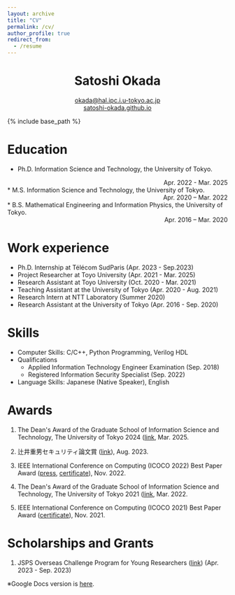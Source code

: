 ```yaml
---
layout: archive
title: "CV"
permalink: /cv/
author_profile: true
redirect_from:
  - /resume
---
```


<h1 align="center">Satoshi Okada</h1>
<p 
align="center"> 
<a href="mailto:	okada@hal.ipc.i.u-tokyo.ac.jp?Subject=From%20github%20page" target="_top">okada@hal.ipc.i.u-tokyo.ac.jp</a> 
<br>
<a href="https://satoshi-okada.github.io">satoshi-okada.github.io</a> 
</p>

{% include base_path %}

Education
======
* Ph.D. Information Science and Technology, the University of Tokyo. 
 <div style="text-align: right;">Apr. 2022 - Mar. 2025</div>
* M.S. Information Science and Technology, the University of Tokyo. 
 <div style="text-align: right;">Apr. 2020 – Mar. 2022</div>
* B.S. Mathematical Engineering and Information Physics, the University of Tokyo. 
 <div style="text-align: right;">Apr. 2016 – Mar. 2020</div>

Work experience
======
* Ph.D. Internship at Télécom SudParis (Apr. 2023 - Sep.2023)
* Project Researcher at Toyo University (Apr. 2021 - Mar. 2025)
* Research Assistant at Toyo University (Oct. 2020 - Mar. 2021)
* Teaching Assistant at the University of Tokyo (Apr. 2020 - Aug. 2021)
* Research Intern at NTT Laboratory (Summer 2020)
* Research Assistant at the University of Tokyo (Apr. 2016 - Sep. 2020)

  
Skills
======
* Computer Skills: C/C++, Python Programming, Verilog HDL
* Qualifications
  * Applied Information Technology Engineer Examination (Sep. 2018)
  * Registered Information Security Specialist (Sep. 2022)
* Language Skills: Japanese (Native Speaker), English

  
Awards
======
1. The Dean's Award of the Graduate School of Information Science and Technology, The University of Tokyo 2024 ([link](https://www.i.u-tokyo.ac.jp/news/topics/2025/202503242546_e.shtml), Mar. 2025.

1. 辻井重男セキュリティ論文賞 ([link](https://www.jssm.net/news/7444/)), Aug. 2023.

1. IEEE International Conference on Computing (ICOCO 2022) Best Paper Award ([press](https://www.toyo.ac.jp/news/academics/faculty/iniad/20221205_mitsunaga/), [certificate](https://drive.google.com/file/d/1pLn_fmFZiTvTeLx4KKrOQIeks4-obpdn/view?usp=sharing)), Nov. 2022.

1. The Dean's Award of the Graduate School of Information Science and Technology, The University of Tokyo 2021 ([link](https://www.i.u-tokyo.ac.jp/news/topics/2022/202203291996_e.shtml), Mar. 2022.

1. IEEE International Conference on Computing (ICOCO 2021) Best Paper Award ([certificate](https://drive.google.com/file/d/1oHUZronXfBRfpRGQ9DjQTKgyU84iZ8Wp/view?usp=sharing)), Nov. 2021.

Scholarships and Grants
======
1. JSPS Overseas Challenge Program for Young Researchers ([link](https://www.jsps.go.jp/english/e-abc/index.html)) (Apr. 2023 - Sep. 2023)

※Google Docs version is [here](https://docs.google.com/document/d/1Mvuw-wWkRhpoLjNGpZQyfvHkmiwb60h2BmJndrPycsM/edit?usp=sharing).
